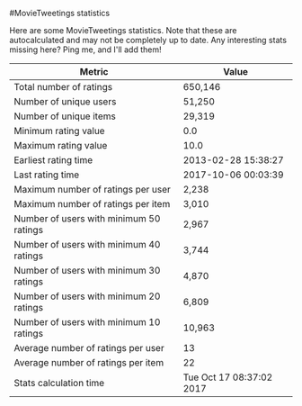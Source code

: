 #MovieTweetings statistics

Here are some MovieTweetings statistics. Note that these are autocalculated and may not be completely up to date. Any interesting stats missing here? Ping me, and I'll add them!

Metric | Value
--- | ---
Total number of ratings                 | 650,146
Number of unique users                  | 51,250
Number of unique items                  | 29,319
Minimum rating value                    | 0.0
Maximum rating value                    | 10.0
Earliest rating time                    | 2013-02-28 15:38:27
Last rating time                        | 2017-10-06 00:03:39
Maximum number of ratings per user      | 2,238
Maximum number of ratings per item      | 3,010
Number of users with minimum 50 ratings | 2,967
Number of users with minimum 40 ratings | 3,744
Number of users with minimum 30 ratings | 4,870
Number of users with minimum 20 ratings | 6,809
Number of users with minimum 10 ratings | 10,963
Average number of ratings per user      | 13
Average number of ratings per item      | 22
Stats calculation time                  | Tue Oct 17 08:37:02 2017

